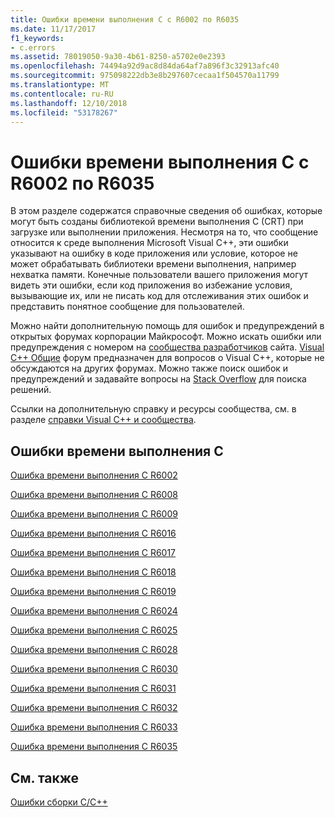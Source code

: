 ```yaml
---
title: Ошибки времени выполнения C с R6002 по R6035
ms.date: 11/17/2017
f1_keywords:
- c.errors
ms.assetid: 78019050-9a30-4b61-8250-a5702e0e2393
ms.openlocfilehash: 74494a92d9ac8d84da64af7a896f3c32913afc40
ms.sourcegitcommit: 975098222db3e8b297607cecaa1f504570a11799
ms.translationtype: MT
ms.contentlocale: ru-RU
ms.lasthandoff: 12/10/2018
ms.locfileid: "53178267"
---
```

# <a name="c-runtime-errors-r6002-through-r6035"></a>Ошибки времени выполнения C с R6002 по R6035

В этом разделе содержатся справочные сведения об ошибках, которые могут быть созданы библиотекой времени выполнения C (CRT) при загрузке или выполнении приложения. Несмотря на то, что сообщение относится к среде выполнения Microsoft Visual C++, эти ошибки указывают на ошибку в коде приложения или условие, которое не может обрабатывать библиотеки времени выполнения, например нехватка памяти. Конечные пользователи вашего приложения могут видеть эти ошибки, если код приложения во избежание условия, вызывающие их, или не писать код для отслеживания этих ошибок и представить понятное сообщение для пользователей.

Можно найти дополнительную помощь для ошибок и предупреждений в открытых форумах корпорации Майкрософт. Можно искать ошибки или предупреждения с номером на [сообщества разработчиков](https://developercommunity.visualstudio.com) сайта. [Visual C++ Общие](https://social.msdn.microsoft.com/Forums/vstudio/home?forum=vcgeneral) форум предназначен для вопросов о Visual C++, которые не обсуждаются на других форумах. Можно также поиск ошибок и предупреждений и задавайте вопросы на [Stack Overflow](http://stackoverflow.com/) для поиска решений.

Ссылки на дополнительную справку и ресурсы сообщества, см. в разделе [справки Visual C++ и сообщества](../../visual-cpp-help-and-community.md).

## <a name="c-runtime-errors"></a>Ошибки времени выполнения C

[Ошибка времени выполнения C R6002](../../error-messages/tool-errors/c-runtime-error-r6002.md)

[Ошибка времени выполнения C R6008](../../error-messages/tool-errors/c-runtime-error-r6008.md)

[Ошибка времени выполнения C R6009](../../error-messages/tool-errors/c-runtime-error-r6009.md)

[Ошибка времени выполнения C R6016](../../error-messages/tool-errors/c-runtime-error-r6016.md)

[Ошибка времени выполнения C R6017](../../error-messages/tool-errors/c-runtime-error-r6017.md)

[Ошибка времени выполнения C R6018](../../error-messages/tool-errors/c-runtime-error-r6018.md)

[Ошибка времени выполнения C R6019](../../error-messages/tool-errors/c-runtime-error-r6019.md)

[Ошибка времени выполнения C R6024](../../error-messages/tool-errors/c-runtime-error-r6024.md)

[Ошибка времени выполнения C R6025](../../error-messages/tool-errors/c-runtime-error-r6025.md)

[Ошибка времени выполнения C R6028](../../error-messages/tool-errors/c-runtime-error-r6028.md)

[Ошибка времени выполнения C R6030](../../error-messages/tool-errors/c-runtime-error-r6030.md)

[Ошибка времени выполнения C R6031](../../error-messages/tool-errors/c-runtime-error-r6031.md)

[Ошибка времени выполнения C R6032](../../error-messages/tool-errors/c-runtime-error-r6032.md)

[Ошибка времени выполнения C R6033](../../error-messages/tool-errors/c-runtime-error-r6033.md)

[Ошибка времени выполнения C R6035](../../error-messages/tool-errors/c-runtime-error-r6035.md)

## <a name="see-also"></a>См. также

[Ошибки сборки C/C++](../../error-messages/compiler-errors-1/c-cpp-build-errors.md)